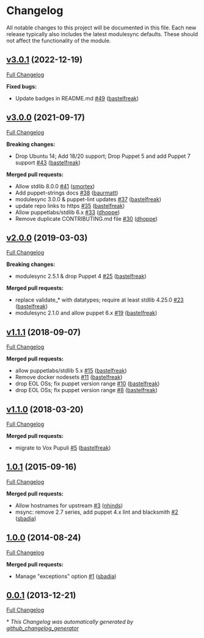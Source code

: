 # Changelog

All notable changes to this project will be documented in this file.
Each new release typically also includes the latest modulesync defaults.
These should not affect the functionality of the module.

## [v3.0.1](https://github.com/voxpupuli/puppet-allknowingdns/tree/v3.0.1) (2022-12-19)

[Full Changelog](https://github.com/voxpupuli/puppet-allknowingdns/compare/v3.0.0...v3.0.1)

**Fixed bugs:**

- Update badges in README.md [\#49](https://github.com/voxpupuli/puppet-allknowingdns/pull/49) ([bastelfreak](https://github.com/bastelfreak))

## [v3.0.0](https://github.com/voxpupuli/puppet-allknowingdns/tree/v3.0.0) (2021-09-17)

[Full Changelog](https://github.com/voxpupuli/puppet-allknowingdns/compare/v2.0.0...v3.0.0)

**Breaking changes:**

- Drop Ubuntu 14; Add 18/20 support; Drop Puppet 5 and add Puppet 7 support [\#43](https://github.com/voxpupuli/puppet-allknowingdns/pull/43) ([bastelfreak](https://github.com/bastelfreak))

**Merged pull requests:**

- Allow stdlib 8.0.0 [\#41](https://github.com/voxpupuli/puppet-allknowingdns/pull/41) ([smortex](https://github.com/smortex))
- Add puppet-strings docs [\#38](https://github.com/voxpupuli/puppet-allknowingdns/pull/38) ([baurmatt](https://github.com/baurmatt))
- modulesync 3.0.0 & puppet-lint updates [\#37](https://github.com/voxpupuli/puppet-allknowingdns/pull/37) ([bastelfreak](https://github.com/bastelfreak))
- update repo links to https [\#35](https://github.com/voxpupuli/puppet-allknowingdns/pull/35) ([bastelfreak](https://github.com/bastelfreak))
- Allow puppetlabs/stdlib 6.x [\#33](https://github.com/voxpupuli/puppet-allknowingdns/pull/33) ([dhoppe](https://github.com/dhoppe))
- Remove duplicate CONTRIBUTING.md file [\#30](https://github.com/voxpupuli/puppet-allknowingdns/pull/30) ([dhoppe](https://github.com/dhoppe))

## [v2.0.0](https://github.com/voxpupuli/puppet-allknowingdns/tree/v2.0.0) (2019-03-03)

[Full Changelog](https://github.com/voxpupuli/puppet-allknowingdns/compare/v1.1.1...v2.0.0)

**Breaking changes:**

- modulesync 2.5.1 & drop Puppet 4 [\#25](https://github.com/voxpupuli/puppet-allknowingdns/pull/25) ([bastelfreak](https://github.com/bastelfreak))

**Merged pull requests:**

- replace validate\_\* with datatypes; require at least stdlib  4.25.0 [\#23](https://github.com/voxpupuli/puppet-allknowingdns/pull/23) ([bastelfreak](https://github.com/bastelfreak))
- modulesync 2.1.0 and allow puppet 6.x [\#19](https://github.com/voxpupuli/puppet-allknowingdns/pull/19) ([bastelfreak](https://github.com/bastelfreak))

## [v1.1.1](https://github.com/voxpupuli/puppet-allknowingdns/tree/v1.1.1) (2018-09-07)

[Full Changelog](https://github.com/voxpupuli/puppet-allknowingdns/compare/v1.1.0...v1.1.1)

**Merged pull requests:**

- allow puppetlabs/stdlib 5.x [\#15](https://github.com/voxpupuli/puppet-allknowingdns/pull/15) ([bastelfreak](https://github.com/bastelfreak))
- Remove docker nodesets [\#11](https://github.com/voxpupuli/puppet-allknowingdns/pull/11) ([bastelfreak](https://github.com/bastelfreak))
- drop EOL OSs; fix puppet version range [\#10](https://github.com/voxpupuli/puppet-allknowingdns/pull/10) ([bastelfreak](https://github.com/bastelfreak))
- drop EOL OSs; fix puppet version range [\#8](https://github.com/voxpupuli/puppet-allknowingdns/pull/8) ([bastelfreak](https://github.com/bastelfreak))

## [v1.1.0](https://github.com/voxpupuli/puppet-allknowingdns/tree/v1.1.0) (2018-03-20)

[Full Changelog](https://github.com/voxpupuli/puppet-allknowingdns/compare/1.0.1...v1.1.0)

**Merged pull requests:**

- migrate to Vox Pupuli [\#5](https://github.com/voxpupuli/puppet-allknowingdns/pull/5) ([bastelfreak](https://github.com/bastelfreak))

## [1.0.1](https://github.com/voxpupuli/puppet-allknowingdns/tree/1.0.1) (2015-09-16)

[Full Changelog](https://github.com/voxpupuli/puppet-allknowingdns/compare/1.0.0...1.0.1)

**Merged pull requests:**

- Allow hostnames for upstream [\#3](https://github.com/voxpupuli/puppet-allknowingdns/pull/3) ([nhinds](https://github.com/nhinds))
- msync: remove 2.7 series, add puppet 4.x lint and blacksmith [\#2](https://github.com/voxpupuli/puppet-allknowingdns/pull/2) ([sbadia](https://github.com/sbadia))

## [1.0.0](https://github.com/voxpupuli/puppet-allknowingdns/tree/1.0.0) (2014-08-24)

[Full Changelog](https://github.com/voxpupuli/puppet-allknowingdns/compare/0.0.1...1.0.0)

**Merged pull requests:**

- Manage "exceptions" option [\#1](https://github.com/voxpupuli/puppet-allknowingdns/pull/1) ([sbadia](https://github.com/sbadia))

## [0.0.1](https://github.com/voxpupuli/puppet-allknowingdns/tree/0.0.1) (2013-12-21)

[Full Changelog](https://github.com/voxpupuli/puppet-allknowingdns/compare/f121253d22044bd9a036483058c94fbf575c2478...0.0.1)



\* *This Changelog was automatically generated by [github_changelog_generator](https://github.com/github-changelog-generator/github-changelog-generator)*
